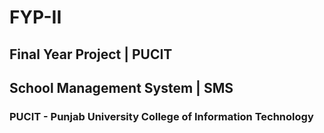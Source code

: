 # FYP-II
## Final Year Project | PUCIT
## School Management System | SMS
### PUCIT - Punjab University College of Information Technology
